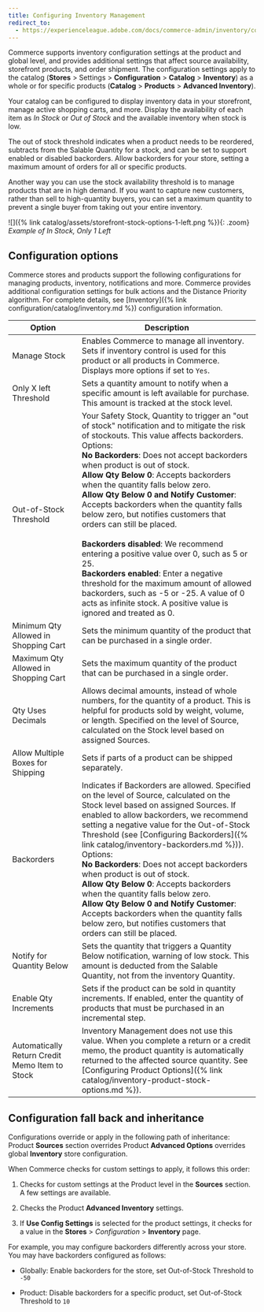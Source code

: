 ```yaml
---
title: Configuring Inventory Management
redirect_to:
  - https://experienceleague.adobe.com/docs/commerce-admin/inventory/configuration/configuration.html
---
```


Commerce supports inventory configuration settings at the product and global level, and provides additional settings that affect source availability, storefront products, and order shipment. The configuration settings apply to the catalog (**Stores** > Settings > **Configuration** > **Catalog** > **Inventory**) as a whole or for specific products (**Catalog** > **Products** > **Advanced Inventory**).

Your catalog can be configured to display inventory data in your storefront, manage active shopping carts, and more. Display the availability of each item as _In Stock_ or _Out of Stock_ and the available inventory when stock is low.

The out of stock threshold indicates when a product needs to be reordered, subtracts from the Salable Quantity for a stock, and can be set to support enabled or disabled backorders. Allow backorders for your store, setting a maximum amount of orders for all or specific products.

Another way you can use the stock availability threshold is to manage products that are in high demand. If you want to capture new customers, rather than sell to high-quantity buyers, you can set a maximum quantity to prevent a single buyer from taking out your entire inventory.

![]({% link catalog/assets/storefront-stock-options-1-left.png %}){: .zoom}
_Example of In Stock, Only 1 Left_

## Configuration options

Commerce stores and products support the following configurations for managing products, inventory, notifications and more. Commerce provides additional configuration settings for bulk actions and the Distance Priority algorithm. For complete details, see [Inventory]({% link configuration/catalog/inventory.md %}) configuration information.

|Option|Description|
|--|--|
| Manage Stock | Enables Commerce to manage all inventory. Sets if inventory control is used for this product or all products in Commerce. Displays more options if set to `Yes`. |
| Only X left Threshold | Sets a quantity amount to notify when a specific amount is left available for purchase. This amount is tracked at the stock level. |
| Out-of-Stock Threshold | Your Safety Stock, Quantity to trigger an "out of stock" notification and to mitigate the risk of stockouts. This value affects backorders. Options:<br />**No Backorders**: Does not accept backorders when product is out of stock.<br />**Allow Qty Below 0**: Accepts backorders when the quantity falls below zero.<br />**Allow Qty Below 0 and Notify Customer**: Accepts backorders when the quantity falls below zero, but notifies customers that orders can still be placed. <br /><br />**Backorders disabled**: We recommend entering a positive value over 0, such as 5 or 25. <br/>**Backorders enabled**: Enter a negative threshold for the maximum amount of allowed backorders, such as -5 or -25. A value of 0 acts as infinite stock. A positive value is ignored and treated as 0.|
| Minimum Qty Allowed in Shopping Cart | Sets the minimum quantity of the product that can be purchased in a single order. |
| Maximum Qty Allowed in Shopping Cart | Sets the maximum quantity of the product that can be purchased in a single order. |
| Qty Uses Decimals | Allows decimal amounts, instead of whole numbers, for the quantity of a product. This is helpful for products sold by weight, volume, or length. Specified on the level of Source, calculated on the Stock level based on assigned Sources. |
| Allow Multiple Boxes for Shipping | Sets if parts of a product can be shipped separately. |
| Backorders | Indicates if Backorders are allowed. Specified on the level of Source, calculated on the Stock level based on assigned Sources. If enabled to allow backorders, we recommend setting a negative value for the Out-of-Stock Threshold (see [Configuring Backorders]({% link catalog/inventory-backorders.md %})). Options:<br />**No Backorders**: Does not accept backorders when product is out of stock.<br />**Allow Qty Below 0**: Accepts backorders when the quantity falls below zero.<br />**Allow Qty Below 0 and Notify Customer**: Accepts backorders when the quantity falls below zero, but notifies customers that orders can still be placed.|
| Notify for Quantity Below | Sets the quantity that triggers a Quantity Below notification, warning of low stock. This amount is deducted from the Salable Quantity, not from the inventory Quantity. |
| Enable Qty Increments | Sets if the product can be sold in quantity increments. If enabled, enter the quantity of products that must be purchased in an incremental step. |
| Automatically Return Credit Memo Item to Stock | Inventory Management does not use this value. When you complete a return or a credit memo, the product quantity is automatically returned to the affected source quantity. See [Configuring Product Options]({% link catalog/inventory-product-stock-options.md %}). |

## Configuration fall back and inheritance

Configurations override or apply in the following path of inheritance: Product **Sources** section overrides Product **Advanced Options** overrides global **Inventory** store configuration.

When Commerce checks for custom settings to apply, it follows this order:

1. Checks for custom settings at the Product level in the **Sources** section. A few settings are available.

1. Checks the Product **Advanced Inventory** settings.

1. If **Use Config Settings** is selected for the product settings, it checks for a value in the **Stores** > _Configuration_ > **Inventory** page.

For example, you may configure backorders differently across your store. You may have backorders configured as follows:

- Globally: Enable backorders for the store, set Out-of-Stock Threshold to `-50`

- Product: Disable backorders for a specific product, set Out-of-Stock Threshold to `10`
